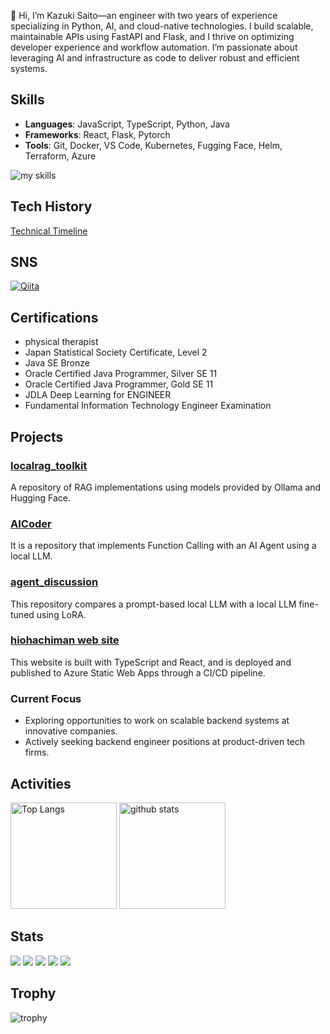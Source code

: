 👋 Hi, I’m Kazuki Saito—an engineer with two years of experience specializing in Python, AI, and cloud-native technologies. I build scalable, maintainable APIs using FastAPI and Flask, and I thrive on optimizing developer experience and workflow automation. I’m passionate about leveraging AI and infrastructure as code to deliver robust and efficient systems.
## Skills
- **Languages**: JavaScript, TypeScript, Python, Java
- **Frameworks**: React, Flask, Pytorch
- **Tools**: Git, Docker, VS Code, Kubernetes, Fugging Face, Helm, Terraform, Azure

<img alt="my skills" src="https://skillicons.dev/icons?theme=dark&perline=7&i=html,css,js,ts,react,python,fastapi,flask,docker,kubernetes,terraform,azure" />
<br>

## Tech History
[Technical Timeline](https://kazuki-saito803.github.io/TechHistory/)

 ## SNS
[![Qiita](https://img.shields.io/badge/Qiita-00c292?style=for-the-badge&logo=qiita&logoColor=white)](https://qiita.com/kaz_saito803)

## Certifications
- physical therapist
- Japan Statistical Society Certificate, Level 2
- Java SE Bronze
- Oracle Certified Java Programmer, Silver SE 11
- Oracle Certified Java Programmer, Gold SE 11
- JDLA Deep Learning for ENGINEER
- Fundamental Information Technology Engineer Examination

## Projects
### [localrag_toolkit](https://github.com/kazuki-saito803/localrag_toolkit.git)
A repository of RAG implementations using models provided by Ollama and Hugging Face.
### [AICoder](https://github.com/kazuki-saito803/AICoder.git)
It is a repository that implements Function Calling with an AI Agent using a local LLM.
### [agent_discussion](https://github.com/kazuki-saito803/agent_discussion.git)
This repository compares a prompt-based local LLM with a local LLM fine-tuned using LoRA.
### [hiohachiman web site](https://www.hiohachiman.jp)
This website is built with TypeScript and React, and is deployed and published to Azure Static Web Apps through a CI/CD pipeline.

### Current Focus
- Exploring opportunities to work on scalable backend systems at innovative companies.
- Actively seeking backend engineer positions at product-driven tech firms.

## Activities
<div align="left"> 
  <img alt="Top Langs" height="170px" src="https://github-readme-stats.vercel.app/api?username=kazuki-saito803&theme=vue-dark&layout=compact" />
  <img alt="github stats" height="170px" src="https://github-readme-stats.vercel.app/api/top-langs/?username=kazuki-saito803&theme=vue-dark&layout=compact" />
</div>

## Stats
![](http://github-profile-summary-cards.vercel.app/api/cards/profile-details?username=kazuki-saito803&theme=gruvbox)
![](http://github-profile-summary-cards.vercel.app/api/cards/repos-per-language?username=kazuki-saito803&theme=gruvbox)
![](http://github-profile-summary-cards.vercel.app/api/cards/most-commit-language?username=kazuki-saito803&theme=gruvbox)
![](http://github-profile-summary-cards.vercel.app/api/cards/stats?username=kazuki-saito803&theme=gruvbox)
![](http://github-profile-summary-cards.vercel.app/api/cards/productive-time?username=kazuki-saito803&theme=gruvbox&utcOffset=9)

## Trophy
![trophy](https://github-profile-trophy.vercel.app/?username=kazuki-saito803&theme=gruvbox)

